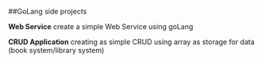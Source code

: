 ##GoLang side projects

**Web Service**
create a simple Web Service using goLang

**CRUD Application**
creating as simple CRUD using array as storage for data (book system/library system)
